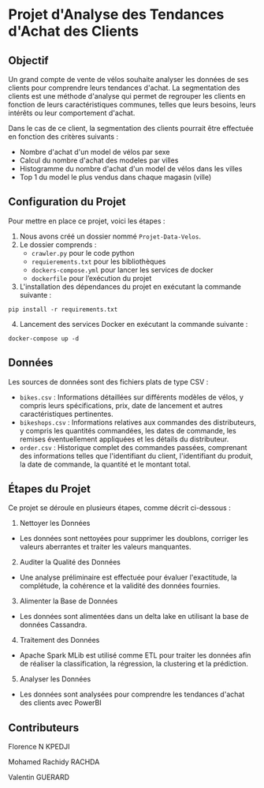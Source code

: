 # Projet d'Analyse des Tendances d'Achat des Clients

## Objectif
Un grand compte de vente de vélos souhaite analyser les données de ses clients pour comprendre leurs tendances d'achat. La segmentation des clients est une méthode d'analyse qui permet de regrouper les clients en fonction de leurs caractéristiques communes, telles que leurs besoins, leurs intérêts ou leur comportement d'achat.

Dans le cas de ce client, la segmentation des clients pourrait être effectuée en fonction des critères suivants :
- Nombre d'achat d'un model de vélos par sexe
- Calcul du nombre d'achat des modeles par villes
- Histogramme du nombre d'achat d'un model de vélos dans les villes
- Top 1 du model le plus vendus dans chaque magasin (ville)

## Configuration du Projet
Pour mettre en place ce projet, voici les étapes :

1. Nous avons créé un dossier nommé `Projet-Data-Velos`.
2. Le dossier comprends :
   - `crawler.py` pour le code python
   - `requierements.txt` pour les bibliothèques
   - `dockers-compose.yml` pour lancer les services de docker
   - `dockerfile` pour l’exécution du projet
3. L'installation des dépendances du projet en exécutant la commande suivante :

`pip install -r requirements.txt`

4. Lancement des services Docker en exécutant la commande suivante :

`docker-compose up -d`


## Données
Les sources de données sont des fichiers plats de type CSV :
- `bikes.csv` : Informations détaillées sur différents modèles de vélos, y compris leurs spécifications, prix, date de lancement et autres caractéristiques pertinentes.
- `bikeshops.csv` : Informations relatives aux commandes des distributeurs, y compris les quantités commandées, les dates de commande, les remises éventuellement appliquées et les détails du distributeur.
- `order.csv` : Historique complet des commandes passées, comprenant des informations telles que l'identifiant du client, l'identifiant du produit, la date de commande, la quantité et le montant total.

## Étapes du Projet
Ce projet se déroule en plusieurs étapes, comme décrit ci-dessous :

1. Nettoyer les Données
- Les données sont nettoyées pour supprimer les doublons, corriger les valeurs aberrantes et traiter les valeurs manquantes.

2. Auditer la Qualité des Données
- Une analyse préliminaire est effectuée pour évaluer l'exactitude, la complétude, la cohérence et la validité des données fournies.

3. Alimenter la Base de Données
- Les données sont alimentées dans un delta lake en utilisant la base de données Cassandra.

4. Traitement des Données
- Apache Spark MLib est utilisé comme ETL pour traiter les données afin de réaliser la classification, la régression, la clustering et la prédiction.

5. Analyser les Données
- Les données sont analysées pour comprendre les tendances d'achat des clients avec PowerBI

## Contributeurs
Florence N KPEDJI

Mohamed Rachidy RACHDA

Valentin GUERARD
